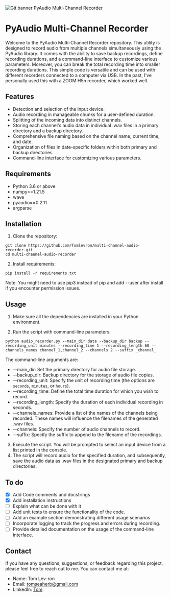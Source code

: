 ![Git banner PyAudio Multi-Channel Recorder](https://github.com/Tomlevron/multi-channel-audio-recorder/assets/54799120/c2264de4-dc82-4eb6-af07-34d728ff7d03)

# PyAudio Multi-Channel Recorder

Welcome to the PyAudio Multi-Channel Recorder repository. This utility is designed to record audio from multiple channels simultaneously using the PyAudio library. It comes with the ability to save backup recordings, define recording durations, and a command-line interface to customize various parameters. Moreover, you can break the total recording time into smaller recording durations.
This simple code is versatile and can be used with different recorders connected to a computer via USB. In the past, I've personally used this with a ZOOM H5n recorder, which worked well.
## Features

- Detection and selection of the input device.
- Audio recording in manageable chunks for a user-defined duration.
- Splitting of the incoming data into distinct channels.
- Storing each channel's audio data in individual .wav files in a primary directory and a backup directory.
- Comprehensive file naming based on the channel name, current time, and date.
- Organization of files in date-specific folders within both primary and backup directories.
- Command-line interface for customizing various parameters.

## Requirements

- Python 3.6 or above
- numpy>=1.21.5
- wave
- pyaudio==0.2.11
- argparse

## Installation
1. Clone the repository:
```
git clone https://github.com/Tomlevron/multi-channel-audio-recorder.git
cd multi-channel-audio-recorder
```
2. Install requirements:
```
pip install -r requirements.txt
```
Note: You might need to use pip3 instead of pip and add --user after install if you encounter permission issues.
## Usage

1. Make sure all the dependencies are installed in your Python environment.

2. Run the script with command-line parameters:

```shell
python audio_recorder.py --main_dir data --backup_dir backup --recording_unit minutes --recording_time 1 --recording_length 60 --channels_names channel_1,channel_2 --channels 2 --suffix _channel_ 
```

The command-line arguments are:

- --main_dir: Set the primary directory for audio file storage.
- --backup_dir: Backup directory for the storage of audio file copies.
- --recording_unit: Specify the unit of recording time (the options are `seconds`, `minutes`, or `hours`).
- --recording_time: Define the total time duration for which you wish to record.
- --recording_length: Specify the duration of each individual recording in seconds.
- --channels_names: Provide a list of the names of the channels being recorded. These names will influence the filenames of the generated .wav files.
- --channels: Specify the number of audio channels to record.
- --suffix: Specify the suffix to append to the filename of the recordings.

3. Execute the script. You will be prompted to select an input device from a list printed in the console.
4. The script will record audio for the specified duration, and subsequently, save the audio data as .wav files in the designated primary and backup directories.

## To do
- [x] Add Code comments and docstrings
- [x] Add installation instructions
- [ ] Explain what can be done with it
- [ ] Add unit tests to ensure the functionality of the code.
- [ ] Add an example section demonstrating different usage scenarios
- [ ] Incorporate logging to track the progress and errors during recording.
- [ ] Provide detailed documentation on the usage of the command-line interface.
## Contact

If you have any questions, suggestions, or feedback regarding this project, please feel free to reach out to me. You can contact me at:

- Name: Tom Lev-ron
- Email: tomseaherb@gmail.com
- LinkedIn: [Tom](https://www.linkedin.com/in/tomlev-ron/)
